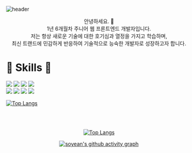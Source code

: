 ![header](https://capsule-render.vercel.app/api?type=waving&height=220&color=E3AFE1&text=%20SOYEON%20JO&reversal=false&textBg=false&fontColor=ffffff)

<div align=center>
  
안녕하세요. 👋 <br />
1년 6개월차 주니어 웹 프론트엔드 개발자입니다.<br />
저는 항상 새로운 기술에 대한 호기심과 열정을 가지고 학습하며, <br />
최신 트랜드에 민감하게 반응하여 기술적으로 능숙한 개발자로 성장하고자 합니다.<br />
</div>
<div>
<div>
  
# 🚀 Skills 🚀
<img src="https://img.shields.io/badge/html5-%23E34F26.svg?&style=for-the-badge&logo=html5&logoColor=white" />
<img src="https://img.shields.io/badge/css3-%231572B6.svg?&style=for-the-badge&logo=css3&logoColor=white" />
<img src="https://img.shields.io/badge/jquery-%230769AD.svg?&style=for-the-badge&logo=jquery&logoColor=white" />
<img src="https://img.shields.io/badge/javascript-%23F7DF1E.svg?&style=for-the-badge&logo=javascript&logoColor=black" />
<br />
<img src="https://img.shields.io/badge/react-%2361DAFB.svg?&style=for-the-badge&logo=react&logoColor=black" />
<img src="https://img.shields.io/badge/styled--components-%23DB7093.svg?&style=for-the-badge&logo=styled-components&logoColor=white" />
<img src="https://img.shields.io/badge/tailwind%20css-%2338B2AC.svg?&style=for-the-badge&logo=tailwind%20css&logoColor=white" />
<img src="https://img.shields.io/badge/git-%23F05032.svg?&style=for-the-badge&logo=git&logoColor=white" />
</div>

<div>
  
[![Top Langs](https://github-readme-stats.vercel.app/api/top-langs/?username=josoyean&layout=compact&theme=radical)](https://github.com/anuraghazra/github-readme-stats)

</div>
</div>
<br />
<br />

<div align=center height=200px> 
  
[![Top Langs](https://github-readme-stats.vercel.app/api/top-langs/?username=josoyean&layout=compact&theme=radical)](https://github.com/anuraghazra/github-readme-stats)

[![soyean's github activity graph](https://github-readme-activity-graph.vercel.app/graph?username=josoyean&bg_color=000000&color=ffffff&line=ffffff&point=ffffff&area=true&hide_border=true)](https://github.com/ashutosh00710/github-readme-activity-graph)
</div>

